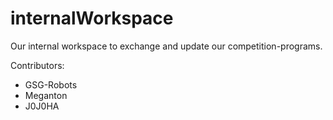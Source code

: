 # internalWorkspace
Our internal workspace to exchange and update our competition-programs.

Contributors:
* GSG-Robots
* Meganton
* J0J0HA
